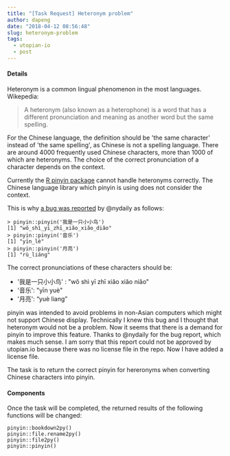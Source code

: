 ```yaml
---
title: "[Task Request] Heteronym problem"
author: dapeng
date: "2018-04-12 08:56:48"
slug: heteronym-problem
tags: 
  - utopian-io
  - post
---
```


#### Details

Heteronym is a common lingual phenomenon in the most languages.  Wikepedia:

> A heteronym (also known as a heterophone) is a word that has a different pronunciation and meaning as another word but the same spelling. 

For the Chinese language, the definition should be 'the same character' instead of 'the same spelling', as Chinese is not a spelling language. There are around 4000 frequently used Chinese characters, more than 1000 of which are heteronyms. The choice of the correct pronunciation of a character depends on the context.

Currently the [R pinyin package](https://steemit.com/utopian-io/@dapeng/pinyin-an-r-package-that-converts-chineses-characters-into-latin-letters-r) cannot handle heteronyms correctly. The Chinese language library which pinyin is using does not consider the context.

This is why [a bug was reported](https://steemit.com/utopian-io/@nydaily/4tbqsv-wrong-translation-of-heteronyms) by @nydaily as follows:

```
> pinyin::pinyin('我是一只小小鸟')
[1] "wǒ_shì_yī_zhī_xiǎo_xiǎo_diǎo"
> pinyin::pinyin('音乐')
[1] "yīn_lè"
> pinyin::pinyin('月亮')
[1] "rù_liánɡ"
```

The correct pronunciations of these characters should be:

-  '我是一只小小鸟' :  "wǒ shì yī zhī xiǎo xiǎo niǎo"
- '音乐': "yīn yuè"
- '月亮': “yuè liang”

pinyin was intended to avoid problems in non-Asian computers which might not support Chinese display. Technically I knew this bug and I thought that heteronym would not be a problem. Now it seems that there is a demand for pinyin to improve this feature. Thanks to @nydaily for the bug report, which makes much sense. I am sorry that this report could not be approved by utopian.io because there was no license file in the repo. Now I have added a license file.

The task is to return the correct pinyin for hereronyms when converting Chinese characters into pinyin.

#### Components

Once the task will be completed, the returned results of the following functions will be changed:

```
pinyin::bookdown2py()
pinyin::file.rename2py()
pinyin::file2py()
pinyin::pinyin()
```
